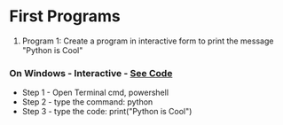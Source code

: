 # First Programs

1. Program 1:
Create a program in interactive form to print the message "Python is Cool"

### On Windows - Interactive - [See Code](0_Program1_Windows/)
- Step 1 - Open Terminal cmd, powershell
- Step 2 - type the command: python
- Step 3 - type the code: print("Python is Cool")
